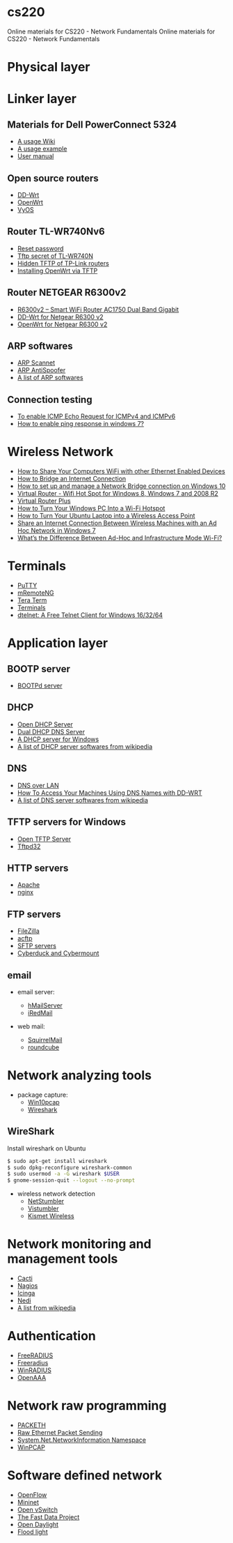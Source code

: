 # cs220
Online materials for CS220 - Network Fundamentals
Online materials for CS220 - Network Fundamentals

# Physical layer


# Linker layer
## Materials for Dell PowerConnect 5324
* [A usage Wiki](https://wiki.hackspherelabs.com/index.php?title=Dell_Powerconnect_5324)
* [A usage example](https://www.stevejenkins.com/blog/2011/05/dell-powerconnect-5324-setup-tasks/)
* [User manual](http://www.dell.com/support/home/us/en/04/product-support/product/powerconnect-5324/manuals)

## Open source routers
* [DD-Wrt](http://dd-wrt.com)
* [OpenWrt](https://openwrt.org)
* [VyOS](https://vyos.io/)

## Router TL-WR740Nv6
* [Reset password](http://www.tp-link.com/us/faq-426.html)
* [Tftp secret of TL-WR740N](http://bkil.blogspot.hu/2014/12/tftp-secret-of-tl-wr740n-uncovered.html)
* [Hidden TFTP of TP-Link routers](http://bkil.blogspot.com/2014/12/hidden-tftp-of-tp-link-routers.html)
* [Installing OpenWrt via TFTP](https://wiki.openwrt.org/doc/howto/generic.flashing.tftp)

## Router NETGEAR R6300v2
* [R6300v2 – Smart WiFi Router AC1750 Dual Band Gigabit](https://www.netgear.com/support/product/r6300v2)
* [DD-Wrt for Netgear R6300 v2](http://www.dd-wrt.com/wiki/index.php/Netgear_R6300v2)
* [OpenWrt for Netgear R6300 v2](https://wiki.openwrt.org/toh/netgear/netgear_r6300_v2)

## ARP softwares
* [ARP Scannet](https://sourceforge.net/projects/arpscannet/)
* [ARP AntiSpoofer](https://sourceforge.net/projects/arpantispoofer/)
* [A list of ARP softwares](http://www.findbestopensource.com/tagged/arp?start=10)

## Connection testing
* [To enable ICMP Echo Request for ICMPv4 and ICMPv6](https://technet.microsoft.com/en-us/library/cc749323(v=ws.10).aspx)
* [How to enable ping response in windows 7?](https://answers.microsoft.com/en-us/windows/forum/windows_7-networking/how-to-enable-ping-response-in-windows-7/5aff5f8d-f138-4c9a-8646-5b3a99f1cae6)

# Wireless Network
* [How to Share Your Computers WiFi with other Ethernet Enabled Devices ](http://www.countrymilewifi.com/how-to-share-computers-wifi-with-ethernet-devices.aspx)
* [How to Bridge an Internet Connection](http://www.wikihow.com/Bridge-an-Internet-Connection)
* [How to set up and manage a Network Bridge connection on Windows 10](http://www.windowscentral.com/how-set-and-manage-network-bridge-connection-windows-10)
* [Virtual Router - Wifi Hot Spot for Windows 8, Windows 7 and 2008 R2](https://virtualrouter.codeplex.com/)
* [Virtual Router Plus](http://virtualrouterplus.com/)
* [How to Turn Your Windows PC Into a Wi-Fi Hotspot](http://www.howtogeek.com/214080/how-to-turn-your-windows-pc-into-a-wi-fi-hotspot/)
* [How to Turn Your Ubuntu Laptop into a Wireless Access Point](http://www.howtogeek.com/116409/how-to-turn-your-ubuntu-laptop-into-a-wireless-access-point/)
* [Share an Internet Connection Between Wireless Machines with an Ad Hoc Network in Windows 7](http://www.howtogeek.com/howto/21943/share-an-internet-connection-between-wireless-machines-with-an-ad-hoc-network-in-windows-7/)
* [What’s the Difference Between Ad-Hoc and Infrastructure Mode Wi-Fi?](http://www.howtogeek.com/180649/htg-explains-whats-the-difference-between-ad-hoc-and-infrastructure-mode/)

# Terminals
* [PuTTY](http://www.putty.org/)
* [mRemoteNG](https://github.com/mRemoteNG)
* [Tera Term](https://ttssh2.osdn.jp/)
* [Terminals](https://terminals.codeplex.com/)
* [dtelnet: A Free Telnet Client for Windows 16/32/64](http://dtelnet.sourceforge.net)

# Application layer
## BOOTP server
* [BOOTPd server](http://bootpdnis.sourceforge.net/)

## DHCP
* [Open DHCP Server](http://dhcpserver.sourceforge.net/)
* [Dual DHCP DNS Server](http://dhcp-dns-server.sourceforge.net/)
* [A DHCP server for Windows](http://www.dhcpserver.de/cms/)
* [A list of DHCP server softwares from wikipedia](https://en.wikipedia.org/wiki/Comparison_of_DHCP_server_software)

## DNS
* [DNS over LAN](http://unix.stackexchange.com/questions/16890/how-to-make-a-machine-accessible-from-the-lan-using-its-hostname)
* [How To Access Your Machines Using DNS Names with DD-WRT](http://www.howtogeek.com/69696/how-to-access-your-machines-using-dns-names-with-dd-wrt/)
* [A list of DNS server softwares from wikipedia](https://en.wikipedia.org/wiki/Comparison_of_DNS_server_software)


## TFTP servers for Windows
* [Open TFTP Server](https://sourceforge.net/p/tftp-server/wiki/Home/)
* [Tftpd32](http://tftpd32.jounin.net/)


## HTTP servers
* [Apache](https://httpd.apache.org/)
* [nginx](https://www.nginx.com/)

## FTP servers
* [FileZilla](https://filezilla-project.org/)
* [acftp](https://sourceforge.net/projects/acftp/)
* [SFTP servers](http://www.sftp.net/servers)
* [Cyberduck and Cybermount](https://cyberduck.io/)

## email
* email server: 
  * [hMailServer](https://www.hmailserver.com)
  * [iRedMail](http://www.iredmail.org/)
  
* web mail:
  * [SquirrelMail](http://squirrelmail.org)
  * [roundcube](https://roundcube.net/)

# Network analyzing tools
* package capture:
  * [Win10pcap](http://www.win10pcap.org)
  * [Wireshark](https://www.wireshark.org/)
  
## WireShark
Install wireshark on Ubuntu
```bash
$ sudo apt-get install wireshark
$ sudo dpkg-reconfigure wireshark-common 
$ sudo usermod -a -G wireshark $USER
$ gnome-session-quit --logout --no-prompt
```

* wireless network detection
  * [NetStumbler](http://www.stumbler.net/)
  * [Vistumbler](https://www.vistumbler.net/)
  * [Kismet Wireless](http://www.kismetwireless.net/)
  
# Network monitoring and management tools
* [Cacti](http://www.cacti.net)  
* [Nagios](https://www.nagios.org/)
* [Icinga](https://www.icinga.com/)
* [Nedi](http://www.nedi.ch/)
* [A list from wikipedia](https://en.wikipedia.org/wiki/Comparison_of_network_monitoring_systems)

# Authentication
* [FreeRADIUS](http://freeradius.org/)
* [Freeradius](http://www.freeradius.net)
* [WinRADIUS](http://winradius.eu)
* [OpenAAA](http://openaaa.sourceforge.net/)

# Network raw programming
* [PACKETH](http://packeth.sourceforge.net/packeth/Home.html)
* [Raw Ethernet Packet Sending](https://www.codeproject.com/articles/5292/raw-ethernet-packet-sending)
* [System.Net.NetworkInformation Namespace](https://msdn.microsoft.com/en-us/library/system.net.networkinformation.aspx)
* [WinPCAP](http://www.winpcap.org/)

# Software defined network
* [OpenFlow](https://www.opennetworking.org/)
* [Mininet](http://mininet.org/)
* [Open vSwitch](http://openvswitch.org/)
* [The Fast Data Project](https://fd.io/)
* [Open Daylight](https://www.opendaylight.org/)
* [Flood light](http://www.projectfloodlight.org/)
